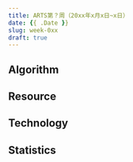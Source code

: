 ```yaml
---
title: ARTS第？周（20xx年x月x日~x日）
date: {{ .Date }}
slug: week-0xx
draft: true
---
```


## Algorithm


## Resource


## Technology


## Statistics


